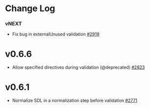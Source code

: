 # Change Log

### vNEXT

* Fix bug in externalUnused validation [#2919](https://github.com/apollographql/apollo-server/pull/2919)

# v0.6.6
* Allow specified directives during validation (@deprecated) [#2823](https://github.com/apollographql/apollo-server/pull/2823)

# v0.6.1

* Normalize SDL in a normalization step before validation [#2771](https://github.com/apollographql/apollo-server/pull/2771)
